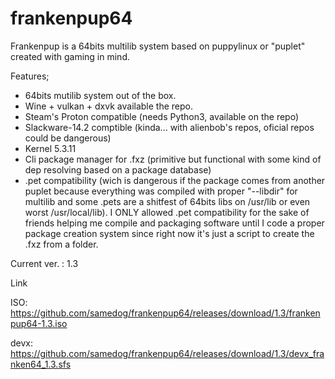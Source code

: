 # frankenpup64

Frankenpup is a 64bits multilib system based on puppylinux or "puplet" created with gaming in mind.

Features;

- 64bits mutilib system out of the box.
- Wine + vulkan + dxvk available the repo.
- Steam's Proton compatible (needs Python3, available on the repo)
- Slackware-14.2 comptible (kinda... with alienbob's repos, oficial repos could be dangerous)
- Kernel 5.3.11
- Cli package manager for .fxz (primitive but functional with some kind of dep resolving based on a package database)
- .pet compatibility (wich is dangerous if the package comes from another puplet because everything was compiled with proper "--libdir" for multilib and some .pets are a shitfest of 64bits libs on /usr/lib or even worst /usr/local/lib). I ONLY allowed .pet compatibility for the sake of friends helping me compile and packaging software until I code a proper package creation system since right now it's just a script to create the .fxz from a folder.

Current ver. : 1.3

Link

ISO:
https://github.com/samedog/frankenpup64/releases/download/1.3/frankenpup64-1.3.iso

devx:
https://github.com/samedog/frankenpup64/releases/download/1.3/devx_franken64_1.3.sfs
